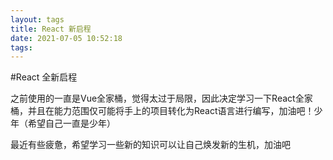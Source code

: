 ```yaml
---
layout: tags
title: React 新启程
date: 2021-07-05 10:52:18
tags:
---
```


#React 全新启程

之前使用的一直是Vue全家桶，觉得太过于局限，因此决定学习一下React全家桶，并且在能力范围仅可能将手上的项目转化为React语言进行编写，加油吧！少年（希望自己一直是少年）

最近有些疲惫，希望学习一些新的知识可以让自己焕发新的生机，加油吧